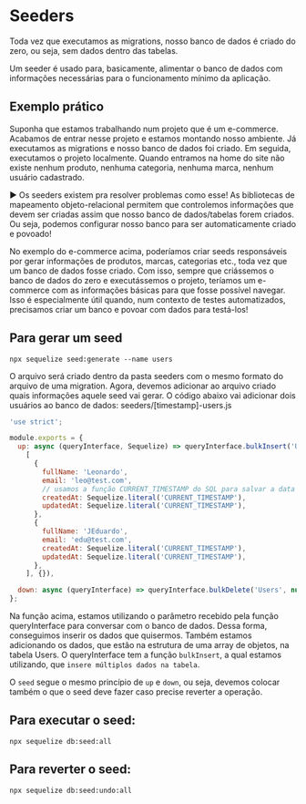 # Seeders
Toda vez que executamos as migrations, nosso banco de dados é criado do zero, ou seja, sem dados dentro das tabelas.

Um seeder é usado para, basicamente, alimentar o banco de dados com informações necessárias para o funcionamento mínimo da aplicação.

## Exemplo prático
Suponha que estamos trabalhando num projeto que é um e-commerce. Acabamos de entrar nesse projeto e estamos montando nosso ambiente. Já executamos as migrations e nosso banco de dados foi criado. Em seguida, executamos o projeto localmente. Quando entramos na home do site não existe nenhum produto, nenhuma categoria, nenhuma marca, nenhum usuário cadastrado.

▶️ Os seeders existem pra resolver problemas como esse! As bibliotecas de mapeamento objeto-relacional permitem que controlemos informações que devem ser criadas assim que nosso banco de dados/tabelas forem criados. Ou seja, podemos configurar nosso banco para ser automaticamente criado e povoado!

No exemplo do e-commerce acima, poderíamos criar seeds responsáveis por gerar informações de produtos, marcas, categorias etc., toda vez que um banco de dados fosse criado. Com isso, sempre que criássemos o banco de dados do zero e executássemos o projeto, teríamos um e-commerce com as informações básicas para que fosse possível navegar. Isso é especialmente útil quando, num contexto de testes automatizados, precisamos criar um banco e povoar com dados para testá-los!


## Para gerar um seed
```
npx sequelize seed:generate --name users
```

O arquivo será criado dentro da pasta seeders com o mesmo formato do arquivo de uma migration. Agora, devemos adicionar ao arquivo criado quais informações aquele seed vai gerar. O código abaixo vai adicionar dois usuários ao banco de dados:
seeders/[timestamp]-users.js
```js
'use strict';

module.exports = {
  up: async (queryInterface, Sequelize) => queryInterface.bulkInsert('Users',
    [
      {
        fullName: 'Leonardo',
        email: 'leo@test.com',
        // usamos a função CURRENT_TIMESTAMP do SQL para salvar a data e hora atual nos campos `createdAt` e `updatedAt`
        createdAt: Sequelize.literal('CURRENT_TIMESTAMP'),
        updatedAt: Sequelize.literal('CURRENT_TIMESTAMP'),
      },
      {
        fullName: 'JEduardo',
        email: 'edu@test.com',
        createdAt: Sequelize.literal('CURRENT_TIMESTAMP'),
        updatedAt: Sequelize.literal('CURRENT_TIMESTAMP'),
      },
    ], {}),

  down: async (queryInterface) => queryInterface.bulkDelete('Users', null, {}),
};
```

Na função acima, estamos utilizando o parâmetro recebido pela função queryInterface para conversar com o banco de dados. Dessa forma, conseguimos inserir os dados que quisermos. Também estamos adicionando os dados, que estão na estrutura de uma array de objetos, na tabela Users. O queryInterface tem a função `bulkInsert`, a qual estamos utilizando, que `insere múltiplos dados na tabela`.

O `seed` segue o mesmo princípio de `up` e `down`, ou seja, devemos colocar também o que o seed deve fazer caso precise reverter a operação.

## Para executar o seed:
```
npx sequelize db:seed:all
```

## Para reverter o seed:
```
npx sequelize db:seed:undo:all
```
